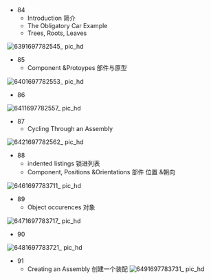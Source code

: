 - 84
  - Introduction 简介
  - The Obligatory Car Example
  - Trees, Roots, Leaves

![6391697782545_ pic_hd](https://github.com/ChenxingWang93/Using-NX-Open-to-Improve-Workflows/assets/31954987/30381feb-c0cb-4566-ac28-615057de39f5)

- 85
  - Component &Protoypes 部件与原型

![6401697782553_ pic_hd](https://github.com/ChenxingWang93/Using-NX-Open-to-Improve-Workflows/assets/31954987/1bf9af4c-5a45-4304-9af8-e469bfd1c213)

- 86

![6411697782557_ pic_hd](https://github.com/ChenxingWang93/Using-NX-Open-to-Improve-Workflows/assets/31954987/42a9d914-9eea-4387-a2a2-b221b9b08c8d)

- 87
  - Cycling Through an Assembly

![6421697782562_ pic_hd](https://github.com/ChenxingWang93/Using-NX-Open-to-Improve-Workflows/assets/31954987/aa1526aa-671d-4c2c-b0ac-6285db384933)

- 88
  - indented listings 锁进列表
  - Component, Positions &Orientations 部件 位置 &朝向

![6461697783711_ pic_hd](https://github.com/ChenxingWang93/Using-NX-Open-to-Improve-Workflows/assets/31954987/35f884ca-a077-46cc-a9d4-c1d7216babb9)

- 89
  - Object occurences 对象

![6471697783717_ pic_hd](https://github.com/ChenxingWang93/Using-NX-Open-to-Improve-Workflows/assets/31954987/84d49661-3dfc-458b-b11f-6e03979bb87a)

- 90

![6481697783721_ pic_hd](https://github.com/ChenxingWang93/Using-NX-Open-to-Improve-Workflows/assets/31954987/ccecc2e0-0786-4ff4-b7be-11387469cb01)

- 91
  - Creating an Assembly 创建一个装配
![6491697783731_ pic_hd](https://github.com/ChenxingWang93/Using-NX-Open-to-Improve-Workflows/assets/31954987/47506c32-b773-4ede-a981-7a9ae31a74f8)
